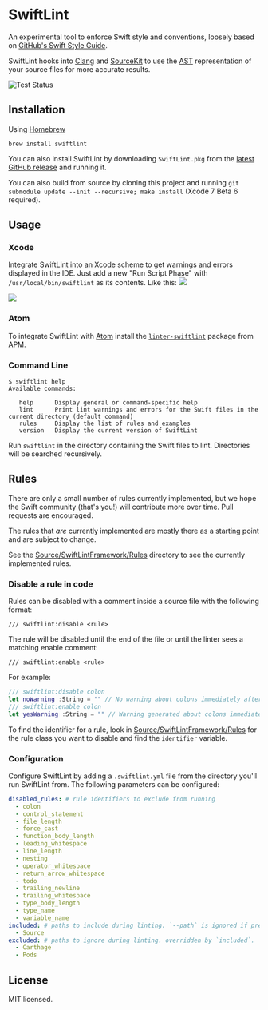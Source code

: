 # SwiftLint

An experimental tool to enforce Swift style and conventions, loosely based on
[GitHub's Swift Style Guide](https://github.com/github/swift-style-guide).

SwiftLint hooks into [Clang](http://clang.llvm.org) and
[SourceKit](http://www.jpsim.com/uncovering-sourcekit) to use the
[AST](http://clang.llvm.org/docs/IntroductionToTheClangAST.html) representation
of your source files for more accurate results.

![Test Status](https://travis-ci.org/realm/SwiftLint.svg?branch=master)

## Installation

Using [Homebrew](http://brew.sh/)

```
brew install swiftlint
```

You can also install SwiftLint by downloading `SwiftLint.pkg` from the
[latest GitHub release](https://github.com/realm/SwiftLint/releases/latest) and
running it.

You can also build from source by cloning this project and running
`git submodule update --init --recursive; make install` (Xcode 7 Beta 6 required).

## Usage

### Xcode

Integrate SwiftLint into an Xcode scheme to get warnings and errors displayed
in the IDE. Just add a new "Run Script Phase" with `/usr/local/bin/swiftlint`
as its contents. Like this:
![](http://i.imgur.com/K0DaKq4.png)

![](screenshot.png)

### Atom

To integrate SwiftLint with [Atom](https://atom.io/) install the
[`linter-swiftlint`](https://atom.io/packages/linter-swiftlint) package from
APM.

### Command Line

```
$ swiftlint help
Available commands:

   help      Display general or command-specific help
   lint      Print lint warnings and errors for the Swift files in the current directory (default command)
   rules     Display the list of rules and examples
   version   Display the current version of SwiftLint
```

Run `swiftlint` in the directory containing the Swift files to lint. Directories
will be searched recursively.

## Rules

There are only a small number of rules currently implemented, but we hope the
Swift community (that's you!) will contribute more over time. Pull requests are
encouraged.

The rules that *are* currently implemented are mostly there as a starting point
and are subject to change.

See the [Source/SwiftLintFramework/Rules](Source/SwiftLintFramework/Rules)
directory to see the currently implemented rules.

### Disable a rule in code

Rules can be disabled with a comment inside a source file with the following format: 

`/// swiftlint:disable <rule>`

The rule will be disabled until the end of the file or until the linter sees a matching enable comment:

`/// swiftlint:enable <rule>`

For example:

```swift
/// swiftlint:disable colon
let noWarning :String = "" // No warning about colons immediately after variable names!
/// swiftlint:enable colon
let yesWarning :String = "" // Warning generated about colons immediately after variable names
```

To find the identifier for a rule, look in [Source/SwiftLintFramework/Rules](Source/SwiftLintFramework/Rules) for the rule class you want to disable and find the `identifier` variable.

### Configuration

Configure SwiftLint by adding a `.swiftlint.yml` file from the directory you'll
run SwiftLint from. The following parameters can be configured:

```yaml
disabled_rules: # rule identifiers to exclude from running
  - colon
  - control_statement
  - file_length
  - force_cast
  - function_body_length
  - leading_whitespace
  - line_length
  - nesting
  - operator_whitespace
  - return_arrow_whitespace
  - todo
  - trailing_newline
  - trailing_whitespace
  - type_body_length
  - type_name
  - variable_name
included: # paths to include during linting. `--path` is ignored if present. takes precendence over `excluded`.
  - Source
excluded: # paths to ignore during linting. overridden by `included`.
  - Carthage
  - Pods
```

## License

MIT licensed.

